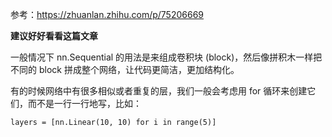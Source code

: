 参考：https://zhuanlan.zhihu.com/p/75206669

**建议好好看看这篇文章**

一般情况下 nn.Sequential 的用法是来组成卷积块 (block)，然后像拼积木一样把不同的 block 拼成整个网络，让代码更简洁，更加结构化。



有的时候网络中有很多相似或者重复的层，我们一般会考虑用 for 循环来创建它们，而不是一行一行地写，比如：

```
layers = [nn.Linear(10, 10) for i in range(5)]
```

